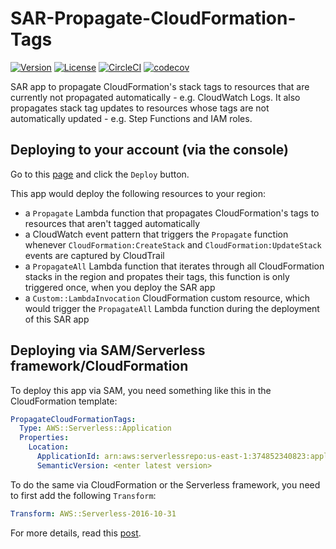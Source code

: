 # SAR-Propagate-CloudFormation-Tags

[![Version](https://img.shields.io/badge/semver-1.4.2-blue)](template.yml)
[![License](https://img.shields.io/badge/License-Apache%202.0-blue.svg)](LICENSE)
[![CircleCI](https://circleci.com/gh/lumigo-io/SAR-Propagate-CFN-Tags.svg?style=svg)](https://circleci.com/gh/lumigo-io/SAR-Propagate-CFN-Tags)
[![codecov](https://codecov.io/gh/lumigo-io/SAR-Propagate-CFN-Tags/branch/master/graph/badge.svg)](https://codecov.io/gh/lumigo-io/SAR-Propagate-CFN-Tags)

SAR app to propagate CloudFormation's stack tags to resources that are currently not propagated automatically - e.g. CloudWatch Logs. It also propagates stack tag updates to resources whose tags are not automatically updated - e.g. Step Functions and IAM roles.

## Deploying to your account (via the console)

Go to this [page](https://serverlessrepo.aws.amazon.com/applications/arn:aws:serverlessrepo:us-east-1:374852340823:applications~propagate-cfn-tags) and click the `Deploy` button.

This app would deploy the following resources to your region:

* a `Propagate` Lambda function that propagates CloudFormation's tags to resources that aren't tagged automatically
* a CloudWatch event pattern that triggers the `Propagate` function whenever `CloudFormation:CreateStack` and `CloudFormation:UpdateStack` events are captured by CloudTrail
* a `PropagateAll` Lambda function that iterates through all CloudFormation stacks in the region and propates their tags, this function is only triggered once, when you deploy the SAR app
* a `Custom::LambdaInvocation` CloudFormation custom resource, which would trigger the `PropagateAll` Lambda function during the deployment of this SAR app

## Deploying via SAM/Serverless framework/CloudFormation

To deploy this app via SAM, you need something like this in the CloudFormation template:

```yml
PropagateCloudFormationTags:
  Type: AWS::Serverless::Application
  Properties:
    Location:
      ApplicationId: arn:aws:serverlessrepo:us-east-1:374852340823:applications/propagate-cfn-tags
      SemanticVersion: <enter latest version>
```

To do the same via CloudFormation or the Serverless framework, you need to first add the following `Transform`:

```yml
Transform: AWS::Serverless-2016-10-31
```

For more details, read this [post](https://theburningmonk.com/2019/05/how-to-include-serverless-repository-apps-in-serverless-yml/).
